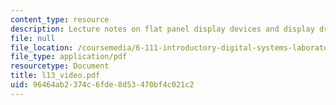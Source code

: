```yaml
---
content_type: resource
description: Lecture notes on flat panel display devices and display drivers.
file: null
file_location: /coursemedia/6-111-introductory-digital-systems-laboratory-spring-2006/96464ab2374c6fde8d53470bf4c021c2_l13_video.pdf
file_type: application/pdf
resourcetype: Document
title: l13_video.pdf
uid: 96464ab2-374c-6fde-8d53-470bf4c021c2
---
```

